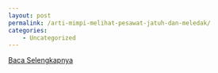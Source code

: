 ```yaml
---
layout: post
permalink: /arti-mimpi-melihat-pesawat-jatuh-dan-meledak/
categories:
    - Uncategorized
---
```


[Baca Selengkapnya](/09)